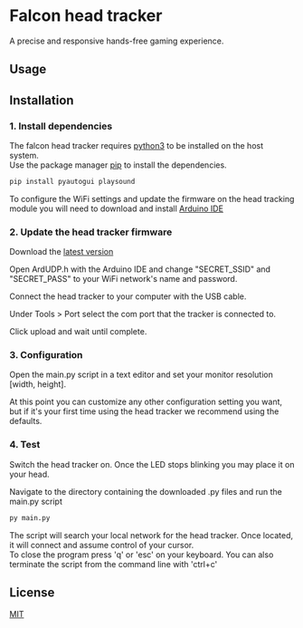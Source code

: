 # Falcon head tracker

A precise and responsive hands-free gaming experience.

## Usage



## Installation

### 1. Install dependencies
The falcon head tracker requires [python3](https://www.python.org/downloads/) to be installed on the host system.<br />
Use the package manager [pip](https://pip.pypa.io/en/stable/) to install the dependencies.
```bash
pip install pyautogui playsound
```
To configure the WiFi settings and update the firmware on the head tracking module you will need to download and install [Arduino IDE](https://www.arduino.cc/en/software)<br />

### 2. Update the head tracker firmware
Download the [latest version](https://github.com/littlepetal/studious-dollop/releases)<br />

Open ArdUDP.h with the Arduino IDE and change "SECRET_SSID" and "SECRET_PASS" to your WiFi network's name and password.

Connect the head tracker to your computer with the USB cable.

Under  Tools > Port  select the com port that the tracker is connected to.

Click upload and wait until complete.

### 3. Configuration
Open the main.py script in a text editor and set your monitor resolution [width, height].<br />

At this point you can customize any other configuration setting you want, but if it's your first time using the head tracker we recommend using the defaults.

### 4. Test
Switch the head tracker on. Once the LED stops blinking you may place it on your head.

Navigate to the directory containing the downloaded .py files and run the main.py script
```bash
py main.py
```

The script will search your local network for the head tracker. Once located, it will connect and assume control of your cursor.<br />
To close the program press 'q' or 'esc' on your keyboard. You can also terminate the script from the command line with 'ctrl+c'<br />

## License
[MIT](https://choosealicense.com/licenses/mit/)
